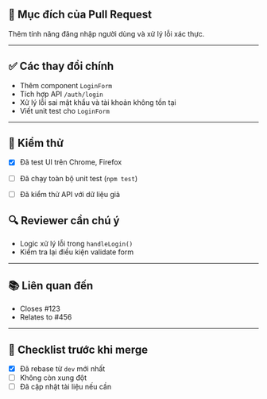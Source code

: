 ## 📌 Mục đích của Pull Request
<!-- Mô tả ngắn gọn lý do tạo PR này -->
Thêm tính năng đăng nhập người dùng và xử lý lỗi xác thực.

---

## ✅ Các thay đổi chính
<!-- Liệt kê các thay đổi nổi bật -->
- Thêm component `LoginForm`
- Tích hợp API `/auth/login`
- Xử lý lỗi sai mật khẩu và tài khoản không tồn tại
- Viết unit test cho `LoginForm`

---

## 🧪 Kiểm thử
<!-- Mô tả cách bạn đã test PR này -->
- [x] Đã test UI trên Chrome, Firefox
- [ ] Đã chạy toàn bộ unit test (`npm test`)
- [ ] Đã kiểm thử API với dữ liệu giả


## 🔍 Reviewer cần chú ý
<!-- Gợi ý phần code cần review kỹ -->
- Logic xử lý lỗi trong `handleLogin()`
- Kiểm tra lại điều kiện validate form

---

## 📚 Liên quan đến
<!-- Liệt kê các issue/ticket liên quan -->
- Closes #123
- Relates to #456

---

## 🧹 Checklist trước khi merge
- [x] Đã rebase từ `dev` mới nhất
- [ ] Không còn xung đột
- [ ] Đã cập nhật tài liệu nếu cần